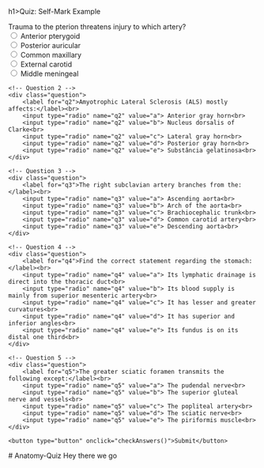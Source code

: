 h1>Quiz: Self-Mark Example</h1>

<form id="quizForm">
    <!-- Question 1 -->
    <div class="question">
        <label for="q1">Trauma to the pterion threatens injury to which artery?</label><br>
        <input type="radio" name="q1" value="a"> Anterior pterygoid<br>
        <input type="radio" name="q1" value="b"> Posterior auricular<br>
        <input type="radio" name="q1" value="c"> Common maxillary<br>
        <input type="radio" name="q1" value="d"> External carotid<br>
        <input type="radio" name="q1" value="e"> Middle meningeal<br>
    </div>

    <!-- Question 2 -->
    <div class="question">
        <label for="q2">Amyotrophic Lateral Sclerosis (ALS) mostly affects:</label><br>
        <input type="radio" name="q2" value="a"> Anterior gray horn<br>
        <input type="radio" name="q2" value="b"> Nucleus dorsalis of Clarke<br>
        <input type="radio" name="q2" value="c"> Lateral gray horn<br>
        <input type="radio" name="q2" value="d"> Posterior gray horn<br>
        <input type="radio" name="q2" value="e"> Substância gelatinosa<br>
    </div>

    <!-- Question 3 -->
    <div class="question">
        <label for="q3">The right subclavian artery branches from the:</label><br>
        <input type="radio" name="q3" value="a"> Ascending aorta<br>
        <input type="radio" name="q3" value="b"> Arch of the aorta<br>
        <input type="radio" name="q3" value="c"> Brachiocephalic trunk<br>
        <input type="radio" name="q3" value="d"> Common carotid artery<br>
        <input type="radio" name="q3" value="e"> Descending aorta<br>
    </div>

    <!-- Question 4 -->
    <div class="question">
        <label for="q4">Find the correct statement regarding the stomach:</label><br>
        <input type="radio" name="q4" value="a"> Its lymphatic drainage is direct into the thoracic duct<br>
        <input type="radio" name="q4" value="b"> Its blood supply is mainly from superior mesenteric artery<br>
        <input type="radio" name="q4" value="c"> It has lesser and greater curvatures<br>
        <input type="radio" name="q4" value="d"> It has superior and inferior angles<br>
        <input type="radio" name="q4" value="e"> Its fundus is on its distal one third<br>
    </div>

    <!-- Question 5 -->
    <div class="question">
        <label for="q5">The greater sciatic foramen transmits the following except:</label><br>
        <input type="radio" name="q5" value="a"> The pudendal nerve<br>
        <input type="radio" name="q5" value="b"> The superior gluteal nerve and vessels<br>
        <input type="radio" name="q5" value="c"> The popliteal artery<br>
        <input type="radio" name="q5" value="d"> The sciatic nerve<br>
        <input type="radio" name="q5" value="e"> The piriformis muscle<br>
    </div>

    <button type="button" onclick="checkAnswers()">Submit</button>
</form>

<div class="result" id="result"></div>

<script>
    function checkAnswers() {
        // Correct answers
        const correctAnswers = {
            q1: 'e', // Middle meningeal
            q2: 'a', // Anterior gray horn
            q3: 'c', // Brachiocephalic trunk
            q4: 'c', // It has lesser and greater curvatures
            q5: 'c'  // The popliteal artery
        };

        // Get all form inputs
        const form = document.getElementById('quizForm');
        const resultDiv = document.getElementById('result');
        let score = 0;

        // Loop through each question and check the selected answer
        for (let q in correctAnswers) {
            const userAnswer = form.querySelector(`input[name="${q}"]:checked`);

            if (userAnswer) {
                if (userAnswer.value === correctAnswers[q]) {
                    score++;
                }
            }
        }

        // Show the score
        resultDiv.innerHTML = `You scored ${score} out of 5.`;
    }
</script>

</body>
</html># Anatomy-Quiz
Hey there we go
